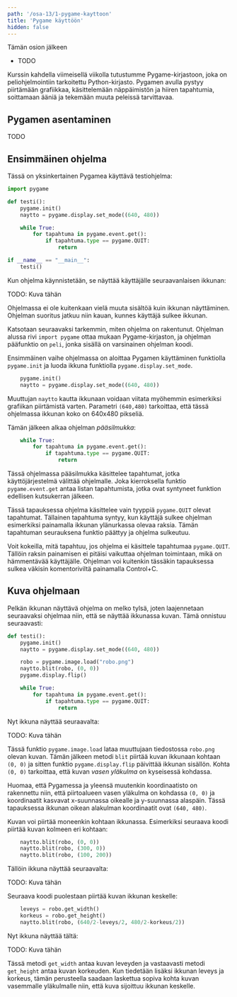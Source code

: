 ```yaml
---
path: '/osa-13/1-pygame-kayttoon'
title: 'Pygame käyttöön'
hidden: false
---
```


<text-box variant='learningObjectives' name='Oppimistavoitteet'>

Tämän osion jälkeen

- TODO

</text-box>

Kurssin kahdella viimeisellä viikolla tutustumme Pygame-kirjastoon, joka on peliohjelmointiin tarkoitettu Python-kirjasto. Pygamen avulla pystyy piirtämään grafiikkaa, käsittelemään näppäimistön ja hiiren tapahtumia, soittamaan ääniä ja tekemään muuta peleissä tarvittavaa.

## Pygamen asentaminen

TODO

## Ensimmäinen ohjelma

Tässä on yksinkertainen Pygamea käyttävä testiohjelma:

```python
import pygame

def testi():
    pygame.init()
    naytto = pygame.display.set_mode((640, 480))

    while True:
        for tapahtuma in pygame.event.get():
            if tapahtuma.type == pygame.QUIT:
                return

if __name__ == "__main__":
    testi()
```

Kun ohjelma käynnistetään, se näyttää käyttäjälle seuraavanlaisen ikkunan:

TODO: Kuva tähän

Ohjelmassa ei ole kuitenkaan vielä muuta sisältöä kuin ikkunan näyttäminen. Ohjelman suoritus jatkuu niin kauan, kunnes käyttäjä sulkee ikkunan.

Katsotaan seuraavaksi tarkemmin, miten ohjelma on rakentunut. Ohjelman alussa rivi `import pygame` ottaa mukaan Pygame-kirjaston, ja ohjelman pääfunktio on `peli`, jonka sisällä on varsinainen ohjelman koodi.

Ensimmäinen vaihe ohjelmassa on aloittaa Pygamen käyttäminen funktiolla `pygame.init` ja luoda ikkuna funktiolla `pygame.display.set_mode`.

```python
    pygame.init()
    naytto = pygame.display.set_mode((640, 480))
```

Muuttujan `naytto` kautta ikkunaan voidaan viitata myöhemmin esimerkiksi grafiikan piirtämistä varten. Parametri `(640,480)` tarkoittaa, että tässä ohjelmassa ikkunan koko on 640x480 pikseliä.

Tämän jälkeen alkaa ohjelman _pääsilmukka_:

```python
    while True:
        for tapahtuma in pygame.event.get():
            if tapahtuma.type == pygame.QUIT:
                return
```

Tässä ohjelmassa pääsilmukka käsittelee tapahtumat, jotka käyttöjärjestelmä välittää ohjelmalle. Joka kierroksella funktio `pygame.event.get` antaa listan tapahtumista, jotka ovat syntyneet funktion edellisen kutsukerran jälkeen.

Tässä tapauksessa ohjelma käsittelee vain tyyppiä `pygame.QUIT` olevat tapahtumat. Tällainen tapahtuma syntyy, kun käyttäjä sulkee ohjelman esimerkiksi painamalla ikkunan ylänurkassa olevaa raksia. Tämän tapahtuman seurauksena funktio päättyy ja ohjelma sulkeutuu.

Voit kokeilla, mitä tapahtuu, jos ohjelma ei käsittele tapahtumaa `pygame.QUIT`. Tällöin raksin painamisen ei pitäisi vaikuttaa ohjelman toimintaan, mikä on hämmentävää käyttäjälle. Ohjelman voi kuitenkin tässäkin tapauksessa sulkea väkisin komentoriviltä painamalla Control+C.

## Kuva ohjelmaan

Pelkän ikkunan näyttävä ohjelma on melko tylsä, joten laajennetaan seuraavaksi ohjelmaa niin, että se näyttää ikkunassa kuvan. Tämä onnistuu seuraavasti:

```python
def testi():
    pygame.init()
    naytto = pygame.display.set_mode((640, 480))

    robo = pygame.image.load("robo.png")
    naytto.blit(robo, (0, 0))
    pygame.display.flip()

    while True:
        for tapahtuma in pygame.event.get():
            if tapahtuma.type == pygame.QUIT:
                return
```

Nyt ikkuna näyttää seuraavalta:

TODO: Kuva tähän

Tässä funktio `pygame.image.load` lataa muuttujaan tiedostossa `robo.png` olevan kuvan. Tämän jälkeen metodi `blit` piirtää kuvan ikkunaan kohtaan `(0, 0)` ja sitten funktio `pygame.display.flip` päivittää ikkunan sisällön. Kohta `(0, 0)` tarkoittaa, että kuvan _vasen yläkulma_  on kyseisessä kohdassa.

Huomaa, että Pygamessa ja yleensä muutenkin koordinaatisto on rakennettu niin, että piirtoalueen vasen yläkulma on kohdassa `(0, 0)` ja koordinaatit kasvavat x-suunnassa oikealle ja y-suunnassa alaspäin. Tässä tapauksessa ikkunan oikean alakulman koordinaatit ovat `(640, 480)`.

Kuvan voi piirtää moneenkin kohtaan ikkunassa. Esimerkiksi seuraava koodi piirtää kuvan kolmeen eri kohtaan:

```python
    naytto.blit(robo, (0, 0))
    naytto.blit(robo, (300, 0))
    naytto.blit(robo, (100, 200))
```

Tällöin ikkuna näyttää seuraavalta:

TODO: Kuva tähän

Seuraava koodi puolestaan piirtää kuvan ikkunan keskelle:

```python
    leveys = robo.get_width()
    korkeus = robo.get_height()
    naytto.blit(robo, (640/2-leveys/2, 480/2-korkeus/2))
```

Nyt ikkuna näyttää tältä:

TODO: Kuva tähän

Tässä metodi `get_width` antaa kuvan leveyden ja vastaavasti metodi `get_height` antaa kuvan korkeuden. Kun tiedetään lisäksi ikkunan leveys ja korkeus, tämän perusteella saadaan laskettua sopiva kohta kuvan vasemmalle yläkulmalle niin, että kuva sijoittuu ikkunan keskelle.
